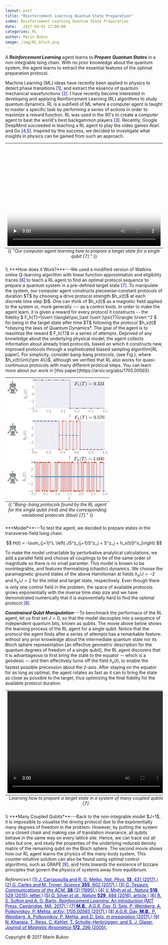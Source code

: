 ```yaml
---
layout: post
title: "Reinforcement Learning Quantum State Preparation" 
index: Reinforcement Learning Quantum State Preparation
date:   2017-04-01 12:00:00
categories: ML
author: Marin Bukov
image: /img/RL_bloch.png
---
```

A ***Reinforcement Learning*** agent learns to ***Prepare Quantum States*** in a non-integrable Ising chain. With no
prior knowledge about the quantum system, the agent learns to extract the essential features of the optimal preparation protocol.

Machine Learning (ML) ideas have recently been applied to physics to detect phase transitions <span style="color:blue">[1]</span>, and extract the essence of quantum mechanical wavefunctions <span style="color:blue">[2]</span>. I have recently become interested in developing and applying Reinforcement Learning (RL) algorithms to study quantum dynamics. RL is a subfield of ML where a computer agent is taught to master a specific task by performing a series of actions in order to maximize a reward function. RL was used in the 90's to create a computer agent to beat the world's best backgammon players <span style="color:blue">[3]</span>. Recently, Google DeepMind succeeded in teaching a RL agent to play the video games Atari and Go <span style="color:blue">[4,5]</span>. Inspired by this success, we decided to investigate what insights in physics can be gained from such an approach.

<table class="image" align="center">
<caption align="bottom">{{ "<i>Our computer agent learning how to prepare a target state for a single qubit [7].</i>" }}</caption>
<tr><td>
	<video width='504' height='326' style="max-width:100%; max-height:100%;" preload='none' controls poster='/img/RL_bloch.png'>
		<source src='/movies/qubit.mp4' />
		<source src='/movies/qubit.ogv' />
		<source src='/movies/qubit.webm'/>
	</video>
</td></tr>
</table> 
\\
***How does it Work?***---We used a modified version of Watkins online Q-learning algorithm with linear function approximation and eligibility traces <span style="color:blue">[6]</span> to teach a RL agent to find an optimal protocol sequence to prepare a quantum system in a pre-defined target state <span style="color:blue">[7]</span>. To manipulate the system, our computer agent constructs piecewise-constant protocols of duration $T$ by choosing a drive protocol strength $h_x(t)$ at each discrete time step $t$. One can think of $h_x(t)$ as a magnetic field applied to the system or, more generally --- as a control knob. In order to make the agent learn, it is given a reward for every protocol it constructs -- the fidelity $ F_h(T)=\\lvert \\langle\\psi_\\ast \\vert \\psi(T)\\rangle
\\rvert ^2 $ for being in the target state after time $T$ following the protocol $h_x(t)$ *obeying the laws of Quantum Dynamics*. The goal of the agent is to maximize the reward $ F_h(T)$ in a series of attempts. Deprived of any knowledge about the underlying physical model, the agent collects information about already tried protocols, based on which it constructs new, improved protocols through a sophisticated biased sampling algorithm[RL paper]. For simplicity, consider bang-bang protocols, (see Fig.), where $h_x(t)\\in\\{\pm 4\\}$, although we verified that RL also works for quasi-continuous protocols with many different protocol steps. You can learn more about our work in [this paper](https://arxiv.org/abs/1705.00565). 

<table class="image" align="right">
<caption align="bottom" style="text-align:center" >{{ "<i>Bang-bang protocols found by the RL agent for the single qubit (red) and the corresponding variational protocols (blue) [7].</i>" }}
</caption>
<tr><td><img align="right" src="/img/RL_protocols.png" alt="Drawing" style="width: 320px;"/></td></tr>
</table>
***Model***---To test the agent, we decided to prepare states in the transverse-field Ising chain:

$$ H(t) = -\sum_{j=1}^L \left( JS^z_{j+1}S^z_j + S^z_j + h_x(t)S^x_j\right) $$

To make the model untractable by perturbative analytical calculations, we add a parallel field and choose all couplings to be of the same order of magnitude so there is no small paramter. This model is known to be nonintegrable, and features thermalising (chaotic) dynamics. We choose the paramagnetic ground states of the above Hamiltonian at fields $h_x/J=-2$ and $h_x/J=2$ for the initial and target state, respectively. Even though there is only one control field in the problem, the space of available protocols grows exponentially with the inverse time step size and we have demonstrated numerically that it is exponentially hard to find the optimal protocol <span style="color:blue">[8]</span>.

***Constrained Qubit Manipulation***---To benchmark the performace of the RL agent, let us first set $J=0$, so that the model decouples into a sequence of independent quantum bits, known as qubits. The movie above below shows the learning process of the RL agent for a single qubit. Notice that the protocol the agent finds after a series of attempts has a remarkable feature: without any prior knowledge about the intermediate quantum state nor its Bloch sphere representation [an effective geometric description for the quantum degrees of freedom of a single qubit], the RL agent discovers that it is advantageous to first bring the state to the equator -- which is a geodesic -- and then effectively turns off the field $h_x(t)$, to enable the fastest possible precession about the $\hat z$-axis. After staying on the equator for as long as optimal, the agent rotates as fast as it can to bring the state as close as possible to the target, thus optimizing the final fidelity for the available protocol duration.


<table class="image" align="center">
<caption align="bottom"><i>Learning how to prepare a target state in a system of many coupled qubits [7].</i></caption>
<tr><td>
	<video width="504" height="326" preload="metadata" controls="">
		<source src="/movies/many_qubits.mp4#t=0.3" />
		<source src="/movies/many_qubits.ogv#t=0.3" />
		<source src="/movies/many_qubits.webm#t=0.3" />
	</video></td></tr>
</table> 
\\
***Many Coupled Qubits***---Back to the non-integrable model $J=1$, it is impossible to visualise the driving protocol due to the exponentially many degrees of freedom in the problem. However, by putting the system on a closed chain and making use of translation invariance, all qubits behave in the same way on every lattice site. Hence, we can trace out all sites but one, and study the properties of the underlying reduced density matrix of the remaining qubit on the Bloch sphere. The second movie shows how our RL agent learns the physics of the many-body system. This counter-intuitive solution can also be found using optimal control algorithms, such as GRAPE <span style="color:blue">[9]</span>, and hints towards the existence of bizzare principles that govern the physics of systems away from equilibrium.

*References*:\\
<a href="https://www.nature.com/nphys/journal/v13/n5/full/nphys4035.html" style="color: #0000cd">[1] J. Carrasquilla and R. G. Melko, *Nat. Phys.* **13**, 431 (2017).</a>\\
<a href="http://science.sciencemag.org/content/355/6325/602" style="color: #0000cd">[2] G. Carleo and M. Troyer, *Science* **355**, 602 (2017).</a>\\
<a href="http://dl.acm.org/citation.cfm?doid=203330.203343" style="color: #0000cd">[3] G. Tesauro, *Communications of the ACM.* **38** (3) (1995).</a>\\
<a href="https://www.nature.com/nature/journal/v518/n7540/full/nature14236.html" style="color: #0000cd">[4] V. Mnih *et al.*, *Nature* **518**, 529 (2015), letter.</a>\\
<a href="https://www.nature.com/nature/journal/v518/n7540/full/nature14236.html" style="color: #0000cd">[5] D. Silver,*et al.*, *Nature* **529**, 484 (2016), article.</a>\\
<a href="http://people.inf.elte.hu/lorincz/Files/RL_2006/SuttonBook.pdf" style="color: #0000cd">[6] R. S. Sutton and A. G. Barto, *Reinforcement Learning: An Introduction* (MIT Press, Cambridge, MA, 2017).</a>\\
<a href="https://arxiv.org/abs/1705.00565" style="color: #0000cd">[7] **M.B.**, A.G.R. Day, D. Sels, P. Weinberg, A. Polkovnikov, P. Mehta, *arXiv: 1705.00565* (2017).</a>\\
<a href="" style="color: #0000cd">[8] A.G.R. Day, **M.B.**, P. Weinberg, A. Polkovnikov, P. Mehta, and D. Sels, *in preparation* (2017).</a>\\
<a href="" style="color: #0000cd">[9] N. Khaneja, T. Reiss, C. Kehlet, T. Schulte-Herbrüggen, and S. J. Glaser, *Journal of Magnetic Resonance* **172**, 296 (2005).</a>

Copyright © 2017 Marin Bukov
